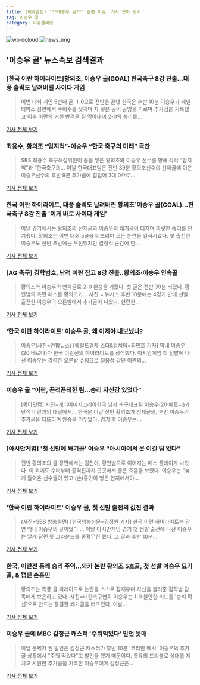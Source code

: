 ```yaml
---
title: (이슈클립) '**이승우 골**' 관련 이슈, 기사 모아 보기
tag: 이승우 골
category: 이슈클리핑
---
```

![wordcloud](https://s3.ap-northeast-2.amazonaws.com/lyrics101-wordcloud/2018-08-24-1535069286.png)
![news_img](https://user-images.githubusercontent.com/42597476/44507050-1206f400-a6e4-11e8-8d98-7ffbfebb353f.png)
## **'**이승우 골**'** 뉴스속보 검색결과
### [한국 이란 하이라이트]황의조, **이승우 골**(GOAL) 한국축구 8강 진출…태풍 솔릭도 날려버릴 사이다 게임

>이번 대회 개인 5번째 골. 1-0으로 전반을 끝낸 한국은 후반 10분 이승우가 페널티박스 정면에서 수비수를 젖히며 차 넣은 공이 골망을 가르며 추가점을 기록했고 이후 이란의 거센 반격을 잘 막아내며 2-0의 승리를...

<a href="http://www.gyotongn.com/news/articleView.html?idxno=196432" target="_blank">기사 전체 보기</a>

### 최용수, 황의조 “엄지척”-이승우 “한국 축구의 미래” 극찬

>SBS 최용수 축구해설위원이 골을 넣은 황의조와 이승우 선수를 향해 각각 “엄지척”과 “한국축구의... 이날 한국대표팀은 전반 39분 황의조선수의 선제골에 이은 이승우선수의 후반 9분 추가골에 힘입어 2대 0으로...

<a href="http://sports.donga.com/3/all/20180824/91655259/1" target="_blank">기사 전체 보기</a>

### 한국 이란 하이라이트, 태풍 솔릭도 날려버린 황의조`**이승우 골**(GOAL)…한국축구 8강 진출 '이게 바로 사이다 게임'

>이날 경기에서는 황의조의 선제골과 이승우의 쐐기골이 터지며 짜릿한 승리를 안겨줬다. 황의조는 이번 대회 5골을 터뜨리며 모든 논란을 일식시켰다. 첫 출전한 이승우도 전반 초반에는 부진했지만 결정적 순간에 한...

<a href="http://leaders.asiae.co.kr/news/articleView.html?idxno=72865" target="_blank">기사 전체 보기</a>

### [AG 축구] 김학범호, 난적 이란 잡고 8강 진출..황의조·이승우 연속골

>황의조와 이승우의 연속골로 2-0 완승을 거뒀다. 첫 골은 전반 39분 터졌다. 황인범의 측면 패스를 황의조가... 사진 = 뉴시스 후반 10분에는 4경기 만에 선발 출전한 이승우의 오른발에서 추가골이 나왔다. 현란한...

<a href="http://www.hg-times.com/news/articleView.html?idxno=191124" target="_blank">기사 전체 보기</a>

### ‘한국 이란 하이라이트’ **이승우 골**, 왜 이제야 내보냈나?

>이승우(사진=연합뉴스) [헤럴드경제 스타&컬처팀=최민호 기자] 막내 이승우(20·베로나)가 한국 이란전의 하이라이트를 장식했다. 아시안게임 첫 선발에 나선 이승우는 강력한 오른발 슈팅으로 철옹성 같던 이란의...

<a href="http://biz.heraldcorp.com/culture/view.php?ud=201808240825453112071_1" target="_blank">기사 전체 보기</a>

### **이승우 골** “이란, 끈적끈적한 팀…승리 자신감 있었다”

>[동아닷컴] 사진=게티이미지코리아한국 남자 축구대표팀 이승우(20·베로나)가 난적 이란과의 대결에서... 한국은 이날 전반 황의조가 선제골을, 후반 이승우가 추가골을 터뜨리며 완승을 거두었다. 경기 후 이승우는...

<a href="http://news.donga.com/3/all/20180824/91655419/2" target="_blank">기사 전체 보기</a>

### [아시안게임] '첫 선발에 쐐기골' 이승우 "아시아에서 못 이길 팀 없다"

>전반 황의조의 골 장면에서는 김진야, 황인범으로 이어지는 패스 플레이가 나왔다. 이 외에도 수비부터 공격진까지 곳곳에서 좋은 호흡을 보였다. 이승우는 "늦게 들어온 선수들이 있고 (손)흥민이 형은 현지에서야...

<a href="http://news1.kr/articles/?3406959" target="_blank">기사 전체 보기</a>

### '한국 이란 하이라이트' **이승우 골**, 첫 선발 출전의 값진 결과

>(사진=SBS 방송화면) [한국영농신문=김정원 기자] 한국 이란 하이라이트는 단연 막내 이승우의 골이었다.... 이날 아시안게임 경기 첫 선발 출전에 나선 이승우는 날개 달린 듯 그라운드를 종횡무진 했다. 그 결과 후반 10분...

<a href="http://www.youngnong.co.kr/news/articleView.html?idxno=14824" target="_blank">기사 전체 보기</a>

### 한국, 이란전 통쾌 승리 주역…와카 논란 황의조 5호골, 첫 선발 이승우 묘기골, & 캡틴 손흥민

>황의조는 폭풍 골 퍼레이드로 논란을 스스로 잠재우며 자신을 불러준 김학범 감독에게 보은하고 있다.     사진=대한축구협회 이승우는 1-0 불안한 리드를 '승리 확신'으로 만드는 통렬한 쐐기골을 터뜨렸다. 이날...

<a href="http://www.mediapen.com/news/view/378034" target="_blank">기사 전체 보기</a>

### **이승우 골**에 MBC 김정근 캐스터 '주워먹었다' 발언 뭇매

>이날 문제가 된 발언은 김정근 캐스터가 후반 10분 '코리안 메시' 이승우의 추가골 상황에서 "주워 먹었다"고 발언을 했기 때문이다. 특유의 드리블로 상대를 제치고 시원한 추가골을 기록한 이승우에게 김정근은...

<a href="http://news20.busan.com/controller/newsController.jsp?newsId=20180824000032" target="_blank">기사 전체 보기</a>


